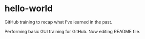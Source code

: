 # hello-world
GitHub training to recap what I've learned in the past. 

Performing basic GUI training for GitHub. 
Now editing README file.

